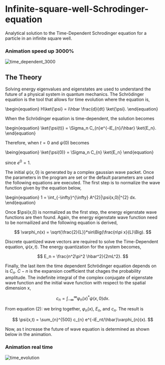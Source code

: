 # Infinite-square-well-Schrodinger-equation
Analytical solution to the Time-Dependent Schrodinger equation for a particle in an infinite square well.

### Animation speed up 3000%
![time_dependent_3000](https://github.com/timothypholmes/Infinite-square-well-Schrodinger-equation/blob/master/time_dependent_3000.gif)

## The Theory

Solving energy eigenvalues and eigenstates are used to understand the future of a physical system in quantum mechanics. The Schrödinger equation is the tool that allows for time evolution where the equation is,

\begin{equation}
H\ket{\psi} = i\hbar \frac{d}{dt} \ket{\psi}.
\end{equation}

When the Schrödinger equation is time-dependent, the solution becomes

\begin{equation}
\ket{\psi(t)} = \Sigma_n C_{n}e^{-iE_{n}/\hbar} \ket{E_n}.
\end{equation}

Therefore, when $t = 0$ and $\psi(0)$ becomes

\being{equation}
\ket{\psi(0)} = \Sigma_n C_{n} \ket{E_n}
\end{equation}

since $e^{0} = 1$. 

The initial $\psi(x,0)$ is generated by a complex gaussian wave packet. Once the parameters in the program are set or the default parameters are used the following equations are executed. The first step is to normalize the wave function given by the equation below,

\begin{equation}
1 = \int_{-\infty}^{\infty} A^{2}|\psi(x,0)|^{2} dx.
\end{equation}

Once $\psi(x,0) is normalized as the first step, the energy eigenstate wave functions are then found. Again, the energy eigenstate wave function need to be normailized and the following equation is derived,

$$
\varphi_n(x) = \sqrt{\frac{2}{L}}*sin\Big(\frac{n\pi x}{L}\Big).
$$

Discrete quantized wave vectors are required to solve the Time-Dependent equation, $\psi(x,t)$. The energy quantization for the system becomes,

$$
E_n = \frac{n^2\pi^2 \hbar^2}{2mL^2}.
$$

Finally, the last item the time dependent Schrödinger equation depends on is $C_n$. $C-n$ is the expansion coefficient that chages the probability amplitude. The indefinite integral of the complex conjugate of eigenstate wave function and the initial wave function with respect to the spatial dimension x,

$$
c_n = \int_{-\infty}^{\infty} \varphi_n(x)^{*} \psi(x,0) dx.
$$

From equation (2): we bring together, $\varphi_n(x)$, $E_n$, and $c_n$. The result is

$$
\psi(x,t) = \sum_{n}^{500} c_{n} e^{-iE_nt/\hbar}\varphi_{n}(x).
$$

Now, as t increase the future of wave equation is determined as shown below in the animation. 

### Animation real time
![time_evolution](https://github.com/timothypholmes/Infinite-square-well-Schrodinger-equation/blob/master/time_evolution.gif)
